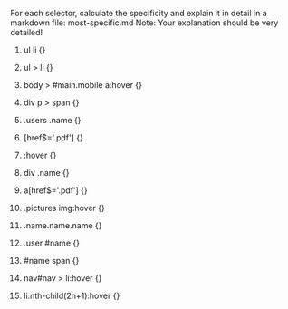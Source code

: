 For each selector, calculate the specificity and explain it in detail in a markdown file:
most-specific.md
Note: Your explanation should be very detailed!

1. ul li {}

2. ul > li {}

3. body > #main.mobile a:hover {}

4. div p > span {}

5. .users .name {}

6. [href$='.pdf'] {}

7. :hover {}

8. div .name {}

9. a[href$='.pdf'] {}

10. .pictures img:hover {}

11. .name.name.name {}

12. .user #name {}

13. #name span {}

14. nav#nav > li:hover {}

15. li:nth-child(2n+1):hover {}

